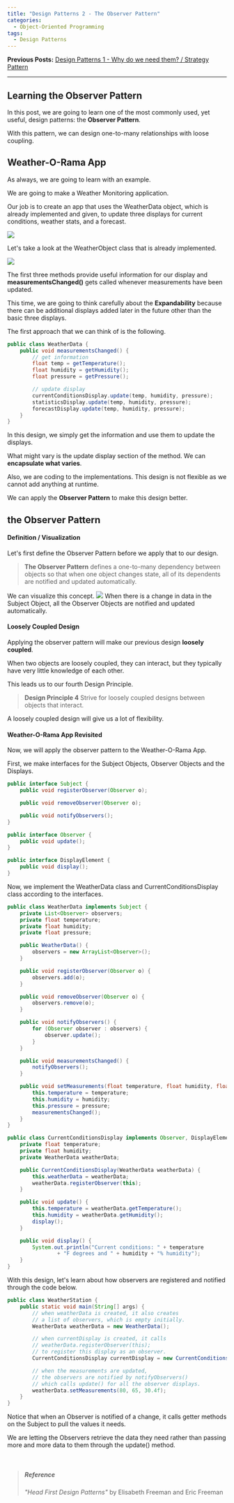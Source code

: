 ```yaml
---
title: "Design Patterns 2 - The Observer Pattern"
categories:
  - Object-Oriented Programming
tags:
  - Design Patterns
---
```


**Previous Posts:**
[Design Patterns 1 - Why do we need them? / Strategy Pattern](/_posts/2023-04-24-design-patterns-1.md)

-------

## Learning the Observer Pattern

In this post, we are going to learn one of the most commonly used, yet useful, design patterns: the **Observer Pattern**.

With this pattern, we can design one-to-many relationships with loose coupling.

## Weather-O-Rama App

As always, we are going to learn with an example. 

We are going to make a Weather Monitoring application.

Our job is to create an app that uses the WeatherData object, which is already implemented and given, to update three displays for current conditions, weather stats, and a forecast.

![](/assets/images/0428/0428-1.jpeg)

Let's take a look at the WeatherObject class that is already implemented.

![](/assets/images/0428/0428-2.png)

The first three methods provide useful information for our display and **measurementsChanged()** gets called whenever measurements have been updated.

This time, we are going to think carefully about the **Expandability** because there can be additional displays added later in the future other than the basic three displays.

The first approach that we can think of is the following.

```java
public class WeatherData {
    public void measurementsChanged() {
        // get information
        float temp = getTemperature();
        float humidity = getHumidity();
        float pressure = getPressure();

        // update display
        currentConditionsDisplay.update(temp, humidity, pressure);
        statisticsDisplay.update(temp, humidity, pressure);
        forecastDisplay.update(temp, humidity, pressure);
    }
}
```

In this design, we simply get the information and use them to update the displays. 

What might vary is the update display section of the method. We can **encapsulate what varies**.

Also, we are coding to the implementations. This design is not flexible as we cannot add anything at runtime. 

We can apply the **Observer Pattern** to make this design better.

## the Observer Pattern

#### Definition / Visualization
Let's first define the Observer Pattern before we apply that to our design.

>**The Observer Pattern** defines a one-to-many
dependency between objects so that when one
object changes state, all of its dependents are
notified and updated automatically.

We can visualize this concept.
![](/assets/images/0428/0428-3.jpeg)
When there is a change in data in the Subject Object, all the Observer Objects are notified and updated automatically.

#### Loosely Coupled Design
Applying the observer pattern will make our previous design **loosely coupled**.

When two objects are loosely coupled, they can interact, but they typically have very little knowledge of each other.

This leads us to our fourth Design Principle.

> **Design Principle 4**
> Strive for loosely coupled designs between objects that interact.

A loosely coupled design will give us a lot of flexibility.

#### Weather-O-Rama App Revisited
Now, we will apply the observer pattern to the Weather-O-Rama App.

First, we make interfaces for the Subject Objects, Observer Objects and the Displays.

```java
public interface Subject {
    public void registerObserver(Observer o);

    public void removeObserver(Observer o);

    public void notifyObservers();
}

public interface Observer {
    public void update();
}

public interface DisplayElement {
    public void display();
}
```

Now, we implement the WeatherData class and CurrentConditionsDisplay class according to the interfaces.

```java
public class WeatherData implements Subject {
    private List<Observer> observers;
    private float temperature;
    private float humidity;
    private float pressure;

    public WeatherData() {
        observers = new ArrayList<Observer>();
    }

    public void registerObserver(Observer o) {
        observers.add(o);
    }

    public void removeObserver(Observer o) {
        observers.remove(o);
    }

    public void notifyObservers() {
        for (Observer observer : observers) {
            observer.update();
        }
    }

    public void measurementsChanged() {
        notifyObservers();
    }

    public void setMeasurements(float temperature, float humidity, float pressure) {
        this.temperature = temperature;
        this.humidity = humidity;
        this.pressure = pressure;
        measurementsChanged();
    }
}
```

```java
public class CurrentConditionsDisplay implements Observer, DisplayElement {
    private float temperature;
    private float humidity;
    private WeatherData weatherData;

    public CurrentConditionsDisplay(WeatherData weatherData) {
        this.weatherData = weatherData;
        weatherData.registerObserver(this);
    }

    public void update() {
        this.temperature = weatherData.getTemperature();
        this.humidity = weatherData.getHumidity();
        display();
    }

    public void display() {
        System.out.println("Current conditions: " + temperature
                + "F degrees and " + humidity + "% humidity");
    }
}
```

With this design, let's learn about how observers are registered and notified through the code below.

```java
public class WeatherStation {
    public static void main(String[] args) {
        // when weatherData is created, it also creates
        // a list of observers, which is empty initially.
        WeatherData weatherData = new WeatherData();

        // when currentDisplay is created, it calls
        // weatherData.registerObserver(this);
        // to register this display as an observer.
        CurrentConditionsDisplay currentDisplay = new CurrentConditionsDisplay(weatherData);

        // when the measurements are updated,
        // the observers are notified by notifyObservers()
        // which calls update() for all the observer displays.
        weatherData.setMeasurements(80, 65, 30.4f);
    }
}
```

Notice that when an Observer is notified of a change, it calls getter methods on the Subject to pull the values it needs. 

We are letting the Observers retrieve the data they need rather than passing more and more data to them through the update() method.



<br>

> ##### Reference
>*"Head First Design Patterns"* by Elisabeth Freeman and Eric Freeman